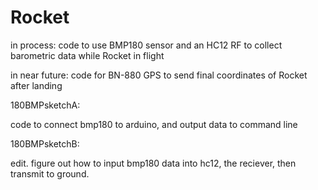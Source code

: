 # Rocket

in process: 
code to use BMP180 sensor and an HC12 RF to collect barometric data while Rocket in flight

in near future:
code for BN-880 GPS to send final coordinates of Rocket after landing


180BMPsketchA:  

  code to connect bmp180 to arduino, and output data to command line

180BMPsketchB: 

  edit. figure out how to input bmp180 data into hc12, the reciever, then transmit to ground.
